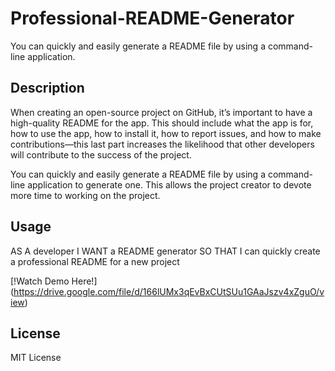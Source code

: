 # Professional-README-Generator
You can quickly and easily generate a README file by using a command-line application.

## Description
When creating an open-source project on GitHub, it’s important to have a high-quality README for the app. This should include what the app is for, how to use the app, how to install it, how to report issues, and how to make contributions—this last part increases the likelihood that other developers will contribute to the success of the project.

You can quickly and easily generate a README file by using a command-line application to generate one. This allows the project creator to devote more time to working on the project.

## Usage
AS A developer
I WANT a README generator
SO THAT I can quickly create a professional README for a new project

[!Watch Demo Here!]
(https://drive.google.com/file/d/166lUMx3qEvBxCUtSUu1GAaJszv4xZguO/view)
## License
MIT License

